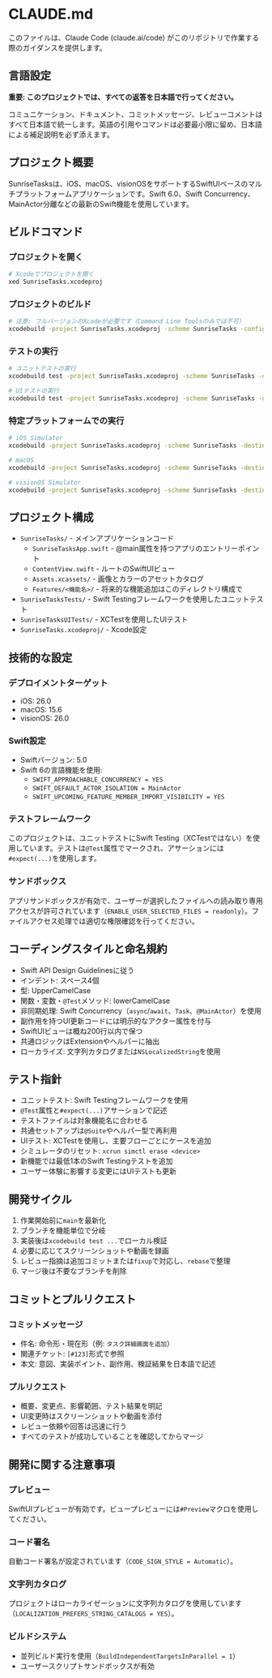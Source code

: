 # CLAUDE.md

このファイルは、Claude Code (claude.ai/code) がこのリポジトリで作業する際のガイダンスを提供します。

## 言語設定

**重要: このプロジェクトでは、すべての返答を日本語で行ってください。**

コミュニケーション、ドキュメント、コミットメッセージ、レビューコメントはすべて日本語で統一します。英語の引用やコマンドは必要最小限に留め、日本語による補足説明を必ず添えます。

## プロジェクト概要

SunriseTasksは、iOS、macOS、visionOSをサポートするSwiftUIベースのマルチプラットフォームアプリケーションです。Swift 6.0、Swift Concurrency、MainActor分離などの最新のSwift機能を使用しています。

## ビルドコマンド

### プロジェクトを開く
```bash
# Xcodeでプロジェクトを開く
xed SunriseTasks.xcodeproj
```

### プロジェクトのビルド
```bash
# 注意: フルバージョンのXcodeが必要です（Command Line Toolsのみでは不可）
xcodebuild -project SunriseTasks.xcodeproj -scheme SunriseTasks -configuration Debug build
```

### テストの実行
```bash
# ユニットテストの実行
xcodebuild test -project SunriseTasks.xcodeproj -scheme SunriseTasks -destination 'platform=iOS Simulator,name=iPhone 15'

# UIテストの実行
xcodebuild test -project SunriseTasks.xcodeproj -scheme SunriseTasks -destination 'platform=iOS Simulator,name=iPhone 15' -only-testing:SunriseTasksUITests
```

### 特定プラットフォームでの実行
```bash
# iOS Simulator
xcodebuild -project SunriseTasks.xcodeproj -scheme SunriseTasks -destination 'platform=iOS Simulator,name=iPhone 15' build

# macOS
xcodebuild -project SunriseTasks.xcodeproj -scheme SunriseTasks -destination 'platform=macOS' build

# visionOS Simulator
xcodebuild -project SunriseTasks.xcodeproj -scheme SunriseTasks -destination 'platform=visionOS Simulator,name=Apple Vision Pro' build
```

## プロジェクト構成

- `SunriseTasks/` - メインアプリケーションコード
  - `SunriseTasksApp.swift` - @main属性を持つアプリのエントリーポイント
  - `ContentView.swift` - ルートのSwiftUIビュー
  - `Assets.xcassets/` - 画像とカラーのアセットカタログ
  - `Features/<機能名>/` - 将来的な機能追加はこのディレクトリ構成で
- `SunriseTasksTests/` - Swift Testingフレームワークを使用したユニットテスト
- `SunriseTasksUITests/` - XCTestを使用したUIテスト
- `SunriseTasks.xcodeproj/` - Xcode設定

## 技術的な設定

### デプロイメントターゲット
- iOS: 26.0
- macOS: 15.6
- visionOS: 26.0

### Swift設定
- Swiftバージョン: 5.0
- Swift 6の言語機能を使用:
  - `SWIFT_APPROACHABLE_CONCURRENCY = YES`
  - `SWIFT_DEFAULT_ACTOR_ISOLATION = MainActor`
  - `SWIFT_UPCOMING_FEATURE_MEMBER_IMPORT_VISIBILITY = YES`

### テストフレームワーク
このプロジェクトは、ユニットテストにSwift Testing（XCTestではない）を使用しています。テストは`@Test`属性でマークされ、アサーションには`#expect(...)`を使用します。

### サンドボックス
アプリサンドボックスが有効で、ユーザーが選択したファイルへの読み取り専用アクセスが許可されています（`ENABLE_USER_SELECTED_FILES = readonly`）。ファイルアクセス処理では適切な権限確認を行ってください。

## コーディングスタイルと命名規約

- Swift API Design Guidelinesに従う
- インデント: スペース4個
- 型: UpperCamelCase
- 関数・変数・`@Test`メソッド: lowerCamelCase
- 非同期処理: Swift Concurrency（`async`/`await`、`Task`、`@MainActor`）を使用
- 副作用を持つUI更新コードには明示的なアクター属性を付与
- SwiftUIビューは概ね200行以内で保つ
- 共通ロジックはExtensionやヘルパーに抽出
- ローカライズ: 文字列カタログまたは`NSLocalizedString`を使用

## テスト指針

- ユニットテスト: Swift Testingフレームワークを使用
- `@Test`属性と`#expect(...)`アサーションで記述
- テストファイルは対象機能名に合わせる
- 共通セットアップは`@Suite`やヘルパー型で再利用
- UIテスト: XCTestを使用し、主要フローごとにケースを追加
- シミュレータのリセット: `xcrun simctl erase <device>`
- 新機能では最低1本のSwift Testingテストを追加
- ユーザー体験に影響する変更にはUIテストも更新

## 開発サイクル

1. 作業開始前に`main`を最新化
2. ブランチを機能単位で分岐
3. 実装後は`xcodebuild test ...`でローカル検証
4. 必要に応じてスクリーンショットや動画を録画
5. レビュー指摘は追加コミットまたは`fixup`で対応し、`rebase`で整理
6. マージ後は不要なブランチを削除

## コミットとプルリクエスト

### コミットメッセージ
- 件名: 命令形・現在形（例: `タスク詳細画面を追加`）
- 関連チケット: `[#123]`形式で参照
- 本文: 意図、実装ポイント、副作用、検証結果を日本語で記述

### プルリクエスト
- 概要、変更点、影響範囲、テスト結果を明記
- UI変更時はスクリーンショットや動画を添付
- レビュー依頼や回答は迅速に行う
- すべてのテストが成功していることを確認してからマージ

## 開発に関する注意事項

### プレビュー
SwiftUIプレビューが有効です。ビュープレビューには`#Preview`マクロを使用してください。

### コード署名
自動コード署名が設定されています（`CODE_SIGN_STYLE = Automatic`）。

### 文字列カタログ
プロジェクトはローカライゼーションに文字列カタログを使用しています（`LOCALIZATION_PREFERS_STRING_CATALOGS = YES`）。

### ビルドシステム
- 並列ビルド実行を使用（`BuildIndependentTargetsInParallel = 1`）
- ユーザースクリプトサンドボックスが有効
